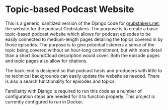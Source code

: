 # Topic-based Podcast Website

This is a generic, sanitized version of the Django code for
[grubstakers.net](https://www.grubstakers.net/), the website for the podcast Grubstakers.
The purpose is to create a basic topic-based podcast website which allows for podcast episodes
to be easily connected to medium-length pages detailing the topics covered in by those episodes.
The purpose is to give potential listeners a sense of the topic being covered without an hour-long
commitment, but with more detail than a short SoundCloud description would cover.
Both the episode pages and topic pages also allow for citations.

The back-end is designed so that podcast hosts and producers with little to no technical backgrounds
can easily update the website as needed. There is also a search functionality for episodes
and topics.

Familiarity with Django is required to run this code as a number of configuration steps are needed
for it to function properly. This project is currently configured to run in Docker.
